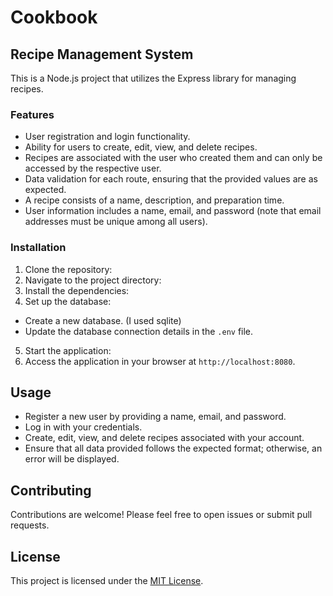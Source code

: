 # Cookbook
## Recipe Management System

This is a Node.js project that utilizes the Express library for managing recipes.

### Features

- User registration and login functionality.
- Ability for users to create, edit, view, and delete recipes.
- Recipes are associated with the user who created them and can only be accessed by the respective user.
- Data validation for each route, ensuring that the provided values are as expected.
- A recipe consists of a name, description, and preparation time.
- User information includes a name, email, and password (note that email addresses must be unique among all users).

### Installation

1. Clone the repository:
2. Navigate to the project directory: 
3. Install the dependencies: 
4. Set up the database:
- Create a new database. (I used sqlite)
- Update the database connection details in the `.env` file.
5. Start the application:
6. Access the application in your browser at `http://localhost:8080`.

## Usage

- Register a new user by providing a name, email, and password.
- Log in with your credentials.
- Create, edit, view, and delete recipes associated with your account.
- Ensure that all data provided follows the expected format; otherwise, an error will be displayed.

## Contributing

Contributions are welcome! Please feel free to open issues or submit pull requests.

## License

This project is licensed under the [MIT License](LICENSE).




